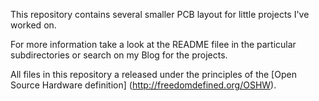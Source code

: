 This repository contains several smaller PCB layout for little projects I've worked on.

For more information take a look at the README filee in the particular subdirectories or search on my Blog for the projects.

All files in this repository a released under the principles of the [Open Source Hardware definition] (http://freedomdefined.org/OSHW).
